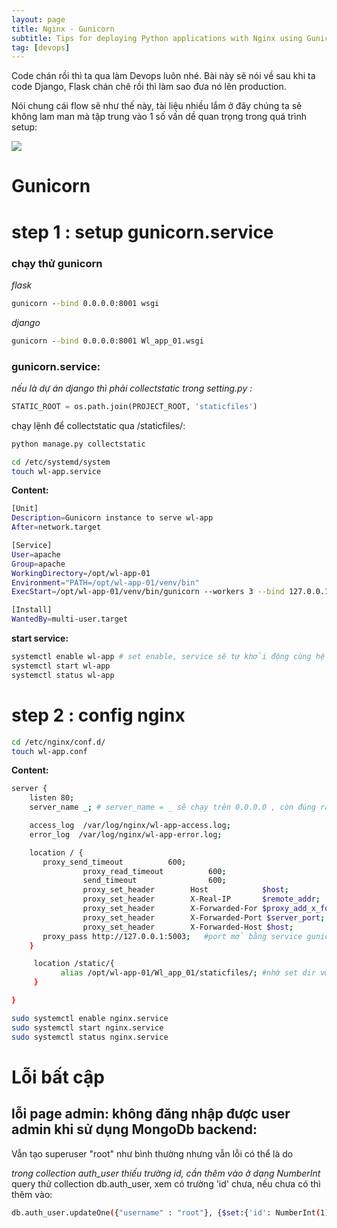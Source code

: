 ```yaml
---
layout: page
title: Nginx - Gunicorn
subtitle: Tips for deploying Python applications with Nginx using Gunicorn
tag: [devops]
---
```



Code chán rồi thì ta qua làm Devops luôn nhé. Bài này sẽ nói về sau khi ta code Django, Flask chán chê rồi thì làm sao đưa nó lên production.

Nói chung cái flow sẽ như thế này, tài liệu nhiều lắm ở đây chúng ta sẽ không lam man mà tập trung vào 1 số vấn dề quan trọng trong quá trình setup: 

<img src="https://miro.medium.com/max/3068/1*pNTf9tIEwnU72_dda7-ajg.jpeg"/>

# Gunicorn

# step 1 : setup gunicorn.service

### chạy thử  gunicorn

*flask*
```cmd
gunicorn --bind 0.0.0.0:8001 wsgi
```
*django*
```cmd
gunicorn --bind 0.0.0.0:8001 Wl_app_01.wsgi
```

### gunicorn.service:

*nếu là dự án django thì phải collectstatic*
*trong setting.py :*
```python 
STATIC_ROOT = os.path.join(PROJECT_ROOT, 'staticfiles')
```
chạy lệnh để collectstatic qua /staticfiles/: 
```python 
python manage.py collectstatic
```


```bash 
cd /etc/systemd/system
touch wl-app.service
``` 
**Content:**
```bash
[Unit]
Description=Gunicorn instance to serve wl-app
After=network.target

[Service]
User=apache
Group=apache
WorkingDirectory=/opt/wl-app-01
Environment="PATH=/opt/wl-app-01/venv/bin"
ExecStart=/opt/wl-app-01/venv/bin/gunicorn --workers 3 --bind 127.0.0.1:5003 -m 007 Wl_app_01.wsgi:application

[Install]
WantedBy=multi-user.target
```

**start service:**

```bash
systemctl enable wl-app # set enable, service sẽ tự khởi động cùng hệ thống (mất điện, sập server)
systemctl start wl-app
systemctl status wl-app

``` 

# step 2 : config nginx

```bash 
cd /etc/nginx/conf.d/
touch wl-app.conf
``` 

**Content:**
```bash
server {
    listen 80;
    server_name _; # server_name = _ sẽ chạy trên 0.0.0.0 , còn đúng ra sẽ bỏ domain vào vd: jav.vn.com;

    access_log  /var/log/nginx/wl-app-access.log;
    error_log  /var/log/nginx/wl-app-error.log;

    location / {
       proxy_send_timeout          600;
                proxy_read_timeout          600;
                send_timeout                600;
                proxy_set_header        Host            $host;
                proxy_set_header        X-Real-IP       $remote_addr;
                proxy_set_header        X-Forwarded-For $proxy_add_x_forwarded_for;
                proxy_set_header        X-Forwarded-Port $server_port;
                proxy_set_header        X-Forwarded-Host $host;
       proxy_pass http://127.0.0.1:5003;   #port mở bằng service gunicorn
    }

     location /static/{
           alias /opt/wl-app-01/Wl_app_01/staticfiles/; #nhớ set dir vừa collectstatic
     }

}
``` 

```bash
sudo systemctl enable nginx.service
sudo systemctl start nginx.service
sudo systemctl status nginx.service
```

# Lỗi bất cập
## lỗi page admin: không đăng nhập được user admin khi sử dụng MongoDb backend:

Vẫn tạo superuser "root" như bình thường nhưng vẫn lỗi có thể là do

*trong collection auth_user thiếu trường id, cần thêm vào ở dạng NumberInt* 
query thử collection db.auth_user, xem có trường 'id' chưa, nếu chưa có thì thêm vào:

```bash
db.auth_user.updateOne({"username" : "root"}, {$set:{'id': NumberInt(1)}})
```


